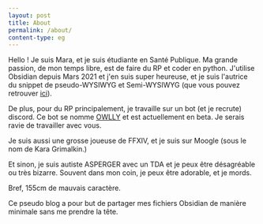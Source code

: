 ```yaml
---
layout: post
title: About
permalink: /about/
content-type: eg
---
```


Hello ! 
Je suis Mara, et je suis étudiante en Santé Publique. Ma grande passion, de mon temps libre, est de faire du RP et coder en python. 
J'utilise Obsidian depuis Mars 2021 et j'en suis super heureuse, et je suis l'autrice du snippet de pseudo-WYSIWYG et Semi-WYSIWYG (que vous pouvez retrouver [ici](https://github.com/Mara-Li/Obsidian-WYSIWYG)).

De plus, pour du RP principalement, je travaille sur un bot (et je recrute) discord. Ce bot se nomme [OWLLY](https://github.com/OwllyBot/Owlly) et est actuellement en beta. Je serais ravie de travailler avec vous.

Je suis aussi une grosse joueuse de FFXIV, et je suis sur Moogle (sous le nom de Kara Grimalkin.)

Et sinon, je suis autiste ASPERGER avec un TDA et je peux être désagréable ou très bizarre. Souvent dans mon coin, je peux être adorable, et je mords.

Bref, 155cm de mauvais caractère.

Ce pseudo blog a pour but de partager mes fichiers Obsidian de manière minimale sans me prendre la tête. 